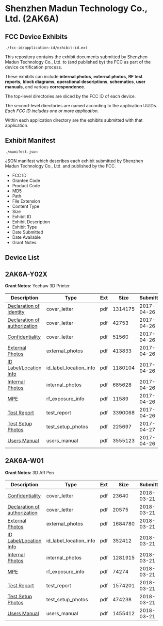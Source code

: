# Shenzhen Madun Technology Co., Ltd. (2AK6A)
## FCC Device Exhibits

```
./fcc-id/application-id/exhibit-id.ext
```

This repository contains the exhibit documents submitted by Shenzhen Madun Technology Co., Ltd. to (and published by) the FCC as part of the device certification process.

These exhibits can include **internal photos**, **external photos**, **RF test reports**, **block diagrams**, **operational descriptions**, **schematics**, **user manuals**, and various **correspondence**.

The top-level directories are sliced by the FCC ID of each device.

The second-level directories are named according to the application UUIDs. *Each FCC ID includes one or more application.*

Within each application directory are the exhibits submitted with that application. 

## Exhibit Manifest

```
./manifest.json
```

JSON manifest which describes each exhibit submitted by Shenzhen Madun Technology Co., Ltd. and published by the FCC.

- FCC ID
- Grantee Code
- Product Code
- MD5
- Path
- File Extension
- Content Type
- Size
- Exhibit ID
- Exhibit Description
- Exhibit Type
- Date Submitted
- Date Available
- Grant Notes

## Device List
## 2AK6A-Y02X
**Grant Notes:** Yeehaw 3D Printer

| Description | Type | Ext | Size | Submitted | Available |
| ----------- | ---- | --- | ---- | --------- | --------- |
| [Declaration of identity](2AK6A-Y02X/139acda690b865705c20a05e1ed842b2/3371466.pdf) | cover_letter | pdf | 1314175 | 2017-04-26 | 2017-04-27 |
| [Declaration of authorization](2AK6A-Y02X/139acda690b865705c20a05e1ed842b2/3371467.pdf) | cover_letter | pdf | 42753 | 2017-04-26 | 2017-04-27 |
| [Confidentiality](2AK6A-Y02X/139acda690b865705c20a05e1ed842b2/3371468.pdf) | cover_letter | pdf | 51560 | 2017-04-26 | 2017-04-27 |
| [External Photos](2AK6A-Y02X/139acda690b865705c20a05e1ed842b2/3371462.pdf) | external_photos | pdf | 413833 | 2017-04-26 | 2017-04-27 |
| [ID Label/Location Info](2AK6A-Y02X/139acda690b865705c20a05e1ed842b2/3371464.pdf) | id_label_location_info | pdf | 1180104 | 2017-04-26 | 2017-04-27 |
| [Internal Photos](2AK6A-Y02X/139acda690b865705c20a05e1ed842b2/3371463.pdf) | internal_photos | pdf | 685628 | 2017-04-26 | 2017-04-27 |
| [MPE](2AK6A-Y02X/139acda690b865705c20a05e1ed842b2/3371470.pdf) | rf_exposure_info | pdf | 11589 | 2017-04-26 | 2017-04-27 |
| [Test Report](2AK6A-Y02X/139acda690b865705c20a05e1ed842b2/3371469.pdf) | test_report | pdf | 3390068 | 2017-04-26 | 2017-04-27 |
| [Test Setup Photos](2AK6A-Y02X/139acda690b865705c20a05e1ed842b2/3372751.pdf) | test_setup_photos | pdf | 225697 | 2017-04-27 | 2017-04-27 |
| [Users Manual](2AK6A-Y02X/139acda690b865705c20a05e1ed842b2/3371465.pdf) | users_manual | pdf | 3555123 | 2017-04-26 | 2017-04-27 |
## 2AK6A-W01
**Grant Notes:** 3D AR Pen

| Description | Type | Ext | Size | Submitted | Available |
| ----------- | ---- | --- | ---- | --------- | --------- |
| [Confidentiality](2AK6A-W01/242891ac7ecc63259982e7ff823cd11b/3789467.pdf) | cover_letter | pdf | 23640 | 2018-03-21 | 2018-03-23 |
| [Declaration of authorization](2AK6A-W01/242891ac7ecc63259982e7ff823cd11b/3789466.pdf) | cover_letter | pdf | 20575 | 2018-03-21 | 2018-03-23 |
| [External Photos](2AK6A-W01/242891ac7ecc63259982e7ff823cd11b/3789461.pdf) | external_photos | pdf | 1684780 | 2018-03-21 | 2018-03-23 |
| [ID Label/Location Info](2AK6A-W01/242891ac7ecc63259982e7ff823cd11b/3789463.pdf) | id_label_location_info | pdf | 352412 | 2018-03-21 | 2018-03-23 |
| [Internal Photos](2AK6A-W01/242891ac7ecc63259982e7ff823cd11b/3789462.pdf) | internal_photos | pdf | 1281915 | 2018-03-21 | 2018-03-23 |
| [MPE](2AK6A-W01/242891ac7ecc63259982e7ff823cd11b/3789469.pdf) | rf_exposure_info | pdf | 74274 | 2018-03-21 | 2018-03-23 |
| [Test Report](2AK6A-W01/242891ac7ecc63259982e7ff823cd11b/3789468.pdf) | test_report | pdf | 1574201 | 2018-03-21 | 2018-03-23 |
| [Test Setup Photos](2AK6A-W01/242891ac7ecc63259982e7ff823cd11b/3789465.pdf) | test_setup_photos | pdf | 474238 | 2018-03-21 | 2018-03-23 |
| [Users Manual](2AK6A-W01/242891ac7ecc63259982e7ff823cd11b/3789464.pdf) | users_manual | pdf | 1455412 | 2018-03-21 | 2018-03-23 |
